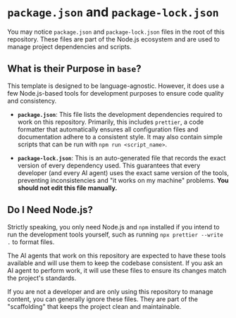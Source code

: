 # `package.json` and `package-lock.json`

You may notice `package.json` and `package-lock.json` files in the root of
this repository.
These files are part of the Node.js ecosystem and are used to manage project
dependencies and scripts.

## What is their Purpose in `base`?

This template is designed to be language-agnostic.
However, it does use a few Node.js-based tools for development purposes to
ensure code quality and consistency.

- **`package.json`**: This file lists the development dependencies required to
  work on this repository.
  Primarily, this includes `prettier`, a code formatter that automatically
  ensures all configuration files and documentation adhere to a consistent
  style.
  It may also contain simple scripts that can be run with
  `npm run <script_name>`.

- **`package-lock.json`**: This is an auto-generated file that records the
  exact version of every dependency used.
  This guarantees that every developer (and every AI agent) uses the exact
  same version of the tools, preventing inconsistencies and "it works on my
  machine" problems.
  **You should not edit this file manually.**

## Do I Need Node.js?

Strictly speaking, you only need Node.js and `npm` installed if you intend to
run the development tools yourself, such as running
`npx prettier --write .` to format files.

The AI agents that work on this repository are expected to have these tools
available and will use them to keep the codebase consistent.
If you ask an AI agent to perform work, it will use these files to ensure its
changes match the project's standards.

If you are not a developer and are only using this repository to manage
content, you can generally ignore these files.
They are part of the "scaffolding" that keeps the project clean and
maintainable.
